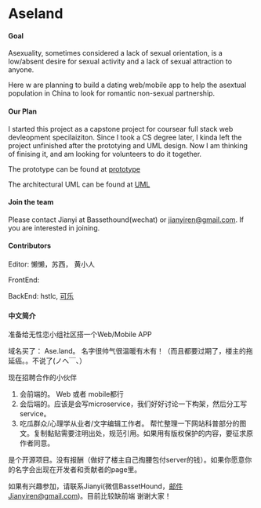 # Aseland

#### Goal
Asexuality, sometimes considered a lack of sexual orientation, is a low/absent desire for sexual activity and a lack of sexual attraction to anyone. 

Here w are planning to build a dating web/mobile app to help the asextual population in China to look for romantic non-sexual partnership. 


#### Our Plan

I started this project as a capstone project for coursear full stack web devleopment specilaiziton. Since I took a CS degree later, I kinda left the project unfinished after the prototying and UML design. Now I am thinking of finising it, and am looking for volunteers to do it together.

The prototype can be found at [prototype](https://github.com/Jianyi-Ren/Aseland/blob/master/2-Prototype/UI%20report.pdf)

The architectural UML can be found at [UML](https://github.com/Jianyi-Ren/Aseland/blob/master/3-Architecture/UML.jpeg)

#### Join the team
Please contact Jianyi at Bassethound(wechat) or jianyiren@gmail.com. If you are interested in joining.




#### Contributors
Editor: 懒懒，苏西， 黄小人

FrontEnd: 

BackEnd: hstlc, [可乐](www.github.com/Jianyi-Ren)



#### 中文简介
准备给无性恋小组社区搭一个Web/Mobile APP

域名买了： Ase.land。 名字很帅气很温暖有木有！（而且都要过期了，楼主的拖延癌。。不说了(ノへ￣、） 

现在招聘合作的小伙伴 
1. 会前端的。 Web 或者 mobile都行 
2. 会后端的。应该是会写microservice，我们好好讨论一下构架，然后分工写service。 
3. 吃瓜群众/心理学从业者/文字编辑工作者。 
帮忙整理一下网站科普部分的图文。复制黏贴需要注明出处，规范引用。如果用有版权保护的内容，要征求原作者同意。 

是个开源项目。没有报酬（做好了楼主自己掏腰包付server的钱）。如果你愿意你的名字会出现在开发者和贡献者的page里。 

如果有兴趣参加，请联系Jianyi(微信BassetHound，邮件Jianyiren@gmail.com)。目前比较缺前端
谢谢大家！ 


